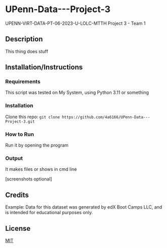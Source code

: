 # UPenn-Data---Project-3
UPENN-VIRT-DATA-PT-06-2023-U-LOLC-MTTH Project 3 - Team 1

## Description
This thing does stuff

## Installation/Instructions
### Requirements
This script was tested on My System, using Python 3.11 or something

### Installation
Clone this repo: `git clone https://github.com/4a6166/UPenn-Data---Project-3.git`

### How to Run
Run it by opening the program

### Output
It makes files or shows in cmd line

[screenshots optional]

## Credits
Example: Data for this dataset was generated by edX Boot Camps LLC, and is intended for educational purposes only.

## License
[MIT](LICENSE)
